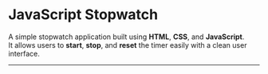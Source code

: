 # JavaScript Stopwatch

A simple stopwatch application built using **HTML**, **CSS**, and **JavaScript**.  
It allows users to **start**, **stop**, and **reset** the timer easily with a clean user interface.

---
